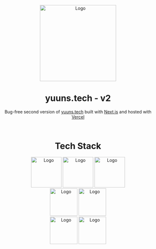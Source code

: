 <div align="center">
  <a href="https://www.yuuns.tech" target="_blank"><img alt="Logo" src="https://user-images.githubusercontent.com/42357900/224476515-f035b8a0-b821-4667-a14b-5e41f480f36e.gif" width="250" /></a>
</div>
<h1 align="center">
  yuuns.tech - v2
</h1>
<p align="center">
  Bug-free second version of <a href="https://www.yuuns.tech" target="_blank">yuuns.tech</a> built with <a href="https://nextjs.org/" target="_blank">Next.js</a> and hosted with <a href="https://vercel.com/" target="_blank">Vercel</a>
</p>
<br/>
<h1 align="center">
  Tech Stack
</h1>
<div align="center">
  <img alt="Logo" src="https://user-images.githubusercontent.com/42357900/218828330-592fc93d-d58f-4c78-95dd-4c48967a1619.png" height="100" />
  <img alt="Logo" src="https://user-images.githubusercontent.com/42357900/218827976-5f27e84e-577e-4578-b04a-8de12246274e.png" height="100" />
  <img alt="Logo" src="https://user-images.githubusercontent.com/42357900/218828205-2228cc0e-8cdc-4f6a-9dd8-a5793dd8ffe9.svg" width="100" />
  <br/>
  <img alt="Logo" src="https://user-images.githubusercontent.com/42357900/223562794-fdc135cc-08cd-49d5-8e0e-823ece1573cf.png" height="90" />
  <img alt="Logo" src="https://user-images.githubusercontent.com/42357900/223562864-44fc1ce7-b969-4b47-b4ec-39a024f09f9c.png" height="90" />
  <br/>
  <img alt="Logo" src="https://user-images.githubusercontent.com/42357900/219872747-281e8987-9cbd-4cd9-b068-f0e8e23ad2bf.png" height="90" />
  <img alt="Logo" src="https://user-images.githubusercontent.com/42357900/218829328-e4d13281-93bf-488d-a36e-29a8c44580e1.svg" height="90" />
</div>

